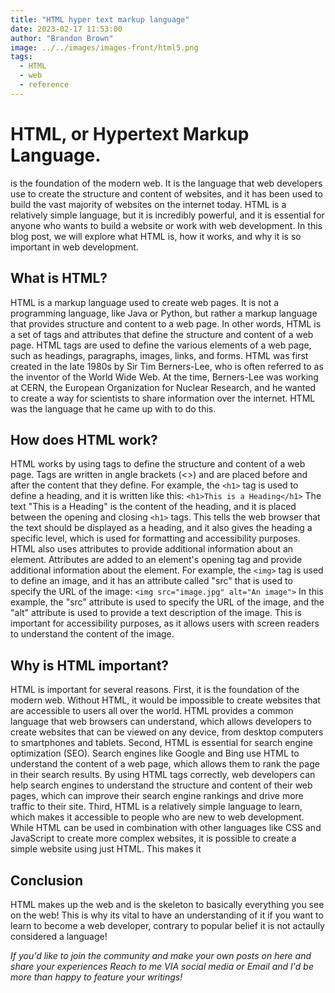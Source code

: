 ```yaml
---
title: "HTML hyper text markup language"
date: 2023-02-17 11:53:00
author: "Brandon Brown"
image: ../../images/images-front/html5.png
tags:
  - HTML
  - web
  - reference
---
```


# HTML, or Hypertext Markup Language.

is the foundation of the modern web. It is the language that web developers use to create the structure and content of websites, and it has been used to build the vast majority of websites on the internet today. HTML is a relatively simple language, but it is incredibly powerful, and it is essential for anyone who wants to build a website or work with web development.
In this blog post, we will explore what HTML is, how it works, and why it is so important in web development.

## What is HTML?

HTML is a markup language used to create web pages. It is not a programming language, like Java or Python, but rather a markup language that provides structure and content to a web page. In other words, HTML is a set of tags and attributes that define the structure and content of a web page. HTML tags are used to define the various elements of a web page, such as headings, paragraphs, images, links, and forms.
HTML was first created in the late 1980s by Sir Tim Berners-Lee, who is often referred to as the inventor of the World Wide Web. At the time, Berners-Lee was working at CERN, the European Organization for Nuclear Research, and he wanted to create a way for scientists to share information over the internet. HTML was the language that he came up with to do this.

## How does HTML work?
HTML works by using tags to define the structure and content of a web page. Tags are written in angle brackets (<>) and are placed before and after the content that they define. For example, the `<h1>` tag is used to define a heading, and it is written like this:
`<h1>This is a Heading</h1>`
The text "This is a Heading" is the content of the heading, and it is placed between the opening and closing `<h1>` tags. This tells the web browser that the text should be displayed as a heading, and it also gives the heading a specific level, which is used for formatting and accessibility purposes.
HTML also uses attributes to provide additional information about an element. Attributes are added to an element's opening tag and provide additional information about the element. For example, the `<img>` tag is used to define an image, and it has an attribute called "src" that is used to specify the URL of the image:
`<img src="image.jpg" alt="An image">`
In this example, the "src" attribute is used to specify the URL of the image, and the "alt" attribute is used to provide a text description of the image. This is important for accessibility purposes, as it allows users with screen readers to understand the content of the image.

## Why is HTML important?
HTML is important for several reasons. First, it is the foundation of the modern web. Without HTML, it would be impossible to create websites that are accessible to users all over the world. HTML provides a common language that web browsers can understand, which allows developers to create websites that can be viewed on any device, from desktop computers to smartphones and tablets.
Second, HTML is essential for search engine optimization (SEO). Search engines like Google and Bing use HTML to understand the content of a web page, which allows them to rank the page in their search results. By using HTML tags correctly, web developers can help search engines to understand the structure and content of their web pages, which can improve their search engine rankings and drive more traffic to their site.
Third, HTML is a relatively simple language to learn, which makes it accessible to people who are new to web development. While HTML can be used in combination with other languages like CSS and JavaScript to create more complex websites, it is possible to create a simple website using just HTML. This makes it

## Conclusion

HTML makes up the web and is the skeleton to basically everything you see on the web! This is why its vital to have an understanding of it if you want to learn to become a web developer, contrary to popular belief it is not actaully considered a language!

*If you'd like to join the community and make your own posts on here and share your experiences Reach to me VIA social media or Email and I'd be more than happy to feature your writings!* 
